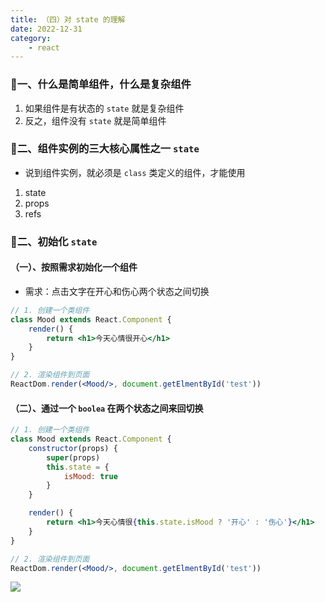 ```yaml
---
title: （四）对 state 的理解
date: 2022-12-31
category:
    - react
---
```



### 🥥一、什么是简单组件，什么是复杂组件
1. 如果组件是有状态的 `state` 就是复杂组件
2. 反之，组件没有 `state` 就是简单组件

### 🦞二、组件实例的三大核心属性之一 `state`
- 说到组件实例，就必须是 `class` 类定义的组件，才能使用
1. state
2. props
3. refs

### 🥡二、初始化 `state`

#### （一）、按照需求初始化一个组件
- 需求：点击文字在开心和伤心两个状态之间切换
```jsx
// 1. 创建一个类组件
class Mood extends React.Component {
    render() {
        return <h1>今天心情很开心</h1>
    }
}

// 2. 渲染组件到页面
ReactDom.render(<Mood/>, document.getElmentById('test'))
```

#### （二）、通过一个 `boolea` 在两个状态之间来回切换
```jsx
// 1. 创建一个类组件
class Mood extends React.Component {
    constructor(props) {
        super(props)
        this.state = {
            isMood: true
        }
    }

    render() {
        return <h1>今天心情很{this.state.isMood ? '开心' : '伤心'}</h1>
    }
}

// 2. 渲染组件到页面
ReactDom.render(<Mood/>, document.getElmentById('test'))
```

![](https://image.zswei.xyz/img/202301011824566.png)